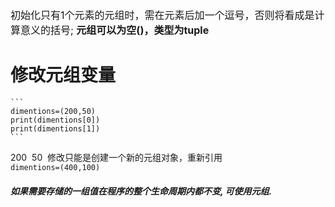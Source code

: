 <font size=3px>初始化只有1个元素的元组时，需在元素后加一个逗号，否则将看成是计算意义的括号;
**元组可以为空()，类型为tuple**</font>
<br>
# 修改元组变量
    ```
    dimentions=(200,50)
    print(dimentions[0])
    print(dimentions[1])
    ```
200&nbsp;
50&nbsp;
修改只能是创建一个新的元组对象，重新引用
<br>
    ```
    dimentions=(400,100)
    ```
##### 如果需要存储的一组值在程序的整个生命周期内都不变, 可使用元组.

